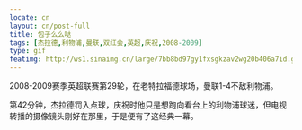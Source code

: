 ```yaml
---
locate: cn
layout: cn/post-full
title: 包子么么哒
tags: [杰拉德,利物浦,曼联,双红会,英超,庆祝,2008-2009]
type: gif
featimg: http://ws1.sinaimg.cn/large/7bb8bd97gy1fxsgkzav2wg20b406a7id.gif
---
```


2008-2009赛季英超联赛第29轮，在老特拉福德球场，曼联1-4不敌利物浦。

第42分钟，杰拉德罚入点球，庆祝时他只是想跑向看台上的利物浦球迷，但电视转播的摄像镜头刚好在那里，于是便有了这经典一幕。